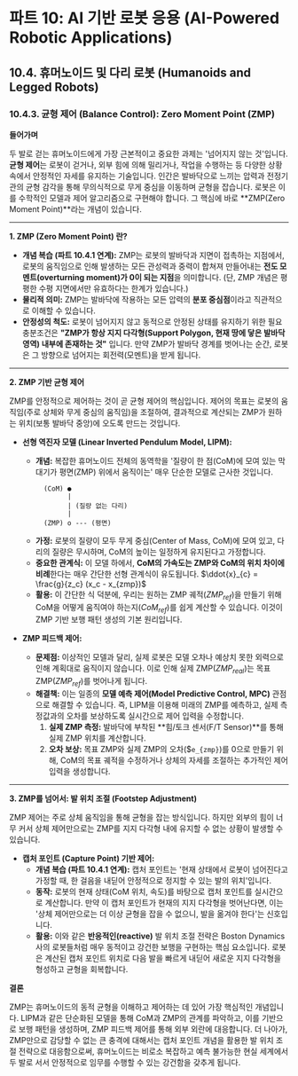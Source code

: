 # 파트 10: AI 기반 로봇 응용 (AI-Powered Robotic Applications)

## 10.4. 휴머노이드 및 다리 로봇 (Humanoids and Legged Robots)

### 10.4.3. 균형 제어 (Balance Control): Zero Moment Point (ZMP)

**들어가며**

두 발로 걷는 휴머노이드에게 가장 근본적이고 중요한 과제는 '넘어지지 않는 것'입니다. **균형 제어**는 로봇이 걷거나, 외부 힘에 의해 밀리거나, 작업을 수행하는 등 다양한 상황 속에서 안정적인 자세를 유지하는 기술입니다. 인간은 발바닥으로 느끼는 압력과 전정기관의 균형 감각을 통해 무의식적으로 무게 중심을 이동하며 균형을 잡습니다. 로봇은 이를 수학적인 모델과 제어 알고리즘으로 구현해야 합니다. 그 핵심에 바로 **ZMP(Zero Moment Point)**라는 개념이 있습니다.

---

**1. ZMP (Zero Moment Point) 란?**

- **개념 복습 (파트 10.4.1 연계):** ZMP는 로봇의 발바닥과 지면이 접촉하는 지점에서, 로봇의 움직임으로 인해 발생하는 모든 관성력과 중력이 합쳐져 만들어내는 **전도 모멘트(overturning moment)가 0이 되는 지점**을 의미합니다. (단, ZMP 개념은 평평한 수평 지면에서만 유효하다는 한계가 있습니다.)
- **물리적 의미:** ZMP는 발바닥에 작용하는 모든 압력의 **분포 중심점**이라고 직관적으로 이해할 수 있습니다.
- **안정성의 척도:** 로봇이 넘어지지 않고 동적으로 안정된 상태를 유지하기 위한 필요충분조건은 **"ZMP가 항상 지지 다각형(Support Polygon, 현재 땅에 닿은 발바닥 영역) 내부에 존재하는 것"** 입니다. 만약 ZMP가 발바닥 경계를 벗어나는 순간, 로봇은 그 방향으로 넘어지는 회전력(모멘트)을 받게 됩니다.

---

**2. ZMP 기반 균형 제어**

ZMP를 안정적으로 제어하는 것이 곧 균형 제어의 핵심입니다. 제어의 목표는 로봇의 움직임(주로 상체와 무게 중심의 움직임)을 조절하여, 결과적으로 계산되는 ZMP가 원하는 위치(보통 발바닥 중앙)에 오도록 만드는 것입니다.

- **선형 역진자 모델 (Linear Inverted Pendulum Model, LIPM):**
  - **개념:** 복잡한 휴머노이드 전체의 동역학을 '질량이 한 점(CoM)에 모여 있는 막대기가 평면(ZMP) 위에서 움직이는' 매우 단순한 모델로 근사한 것입니다.
    ```
      (CoM) ●
            |
            | (질량 없는 다리)
            |
      (ZMP) o --- (평면)
    ```
  - **가정:** 로봇의 질량이 모두 무게 중심(Center of Mass, CoM)에 모여 있고, 다리의 질량은 무시하며, CoM의 높이는 일정하게 유지된다고 가정합니다.
  - **중요한 관계식:** 이 모델 하에서, **CoM의 가속도는 ZMP와 CoM의 위치 차이에 비례**한다는 매우 간단한 선형 관계식이 유도됩니다.
    $`\ddot{x}_{c} = \frac{g}{z_c} (x_c - x_{zmp})`$
  - **활용:** 이 간단한 식 덕분에, 우리는 원하는 ZMP 궤적($`ZMP_{ref}`$)을 만들기 위해 CoM을 어떻게 움직여야 하는지($`CoM_{ref}`$)를 쉽게 계산할 수 있습니다. 이것이 ZMP 기반 보행 패턴 생성의 기본 원리입니다.

- **ZMP 피드백 제어:**
  - **문제점:** 이상적인 모델과 달리, 실제 로봇은 모델 오차나 예상치 못한 외력으로 인해 계획대로 움직이지 않습니다. 이로 인해 실제 ZMP($`ZMP_{real}`$)는 목표 ZMP($`ZMP_{ref}`$)를 벗어나게 됩니다.
  - **해결책:** 이는 일종의 **모델 예측 제어(Model Predictive Control, MPC)** 관점으로 해결할 수 있습니다. 즉, LIPM을 이용해 미래의 ZMP를 예측하고, 실제 측정값과의 오차를 보상하도록 실시간으로 제어 입력을 수정합니다.
    1.  **실제 ZMP 측정:** 발바닥에 부착된 **힘/토크 센서(F/T Sensor)**를 통해 실제 ZMP 위치를 계산합니다.
    2.  **오차 보상:** 목표 ZMP와 실제 ZMP의 오차($`e_{zmp}`)를 0으로 만들기 위해, CoM의 목표 궤적을 수정하거나 상체의 자세를 조절하는 추가적인 제어 입력을 생성합니다.

---

**3. ZMP를 넘어서: 발 위치 조절 (Footstep Adjustment)**

ZMP 제어는 주로 상체 움직임을 통해 균형을 잡는 방식입니다. 하지만 외부의 힘이 너무 커서 상체 제어만으로는 ZMP를 지지 다각형 내에 유지할 수 없는 상황이 발생할 수 있습니다.

- **캡처 포인트 (Capture Point) 기반 제어:**
  - **개념 복습 (파트 10.4.1 연계):** 캡처 포인트는 '현재 상태에서 로봇이 넘어진다고 가정할 때, 한 걸음을 내딛어 안정적으로 정지할 수 있는 발의 위치'입니다.
  - **동작:** 로봇의 현재 상태(CoM 위치, 속도)를 바탕으로 캡처 포인트를 실시간으로 계산합니다. 만약 이 캡처 포인트가 현재의 지지 다각형을 벗어난다면, 이는 '상체 제어만으로는 더 이상 균형을 잡을 수 없으니, 발을 옮겨야 한다'는 신호입니다.
  - **활용:** 이와 같은 **반응적인(reactive)** 발 위치 조절 전략은 Boston Dynamics 사의 로봇들처럼 매우 동적이고 강건한 보행을 구현하는 핵심 요소입니다. 로봇은 계산된 캡처 포인트 위치로 다음 발을 빠르게 내딛어 새로운 지지 다각형을 형성하고 균형을 회복합니다.

**결론**

ZMP는 휴머노이드의 동적 균형을 이해하고 제어하는 데 있어 가장 핵심적인 개념입니다. LIPM과 같은 단순화된 모델을 통해 CoM과 ZMP의 관계를 파악하고, 이를 기반으로 보행 패턴을 생성하며, ZMP 피드백 제어를 통해 외부 외란에 대응합니다. 더 나아가, ZMP만으로 감당할 수 없는 큰 충격에 대해서는 캡처 포인트 개념을 활용한 발 위치 조절 전략으로 대응함으로써, 휴머노이드는 비로소 복잡하고 예측 불가능한 현실 세계에서 두 발로 서서 안정적으로 임무를 수행할 수 있는 강건함을 갖추게 됩니다.
